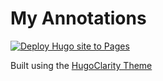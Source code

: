 # My Annotations

[![Deploy Hugo site to Pages](https://github.com/diogo-pessoa/annotations/actions/workflows/hugo.yml/badge.svg)](https://github.com/diogo-pessoa/annotations/actions/workflows/hugo.yml)


Built using the [HugoClarity Theme](https://themes.gohugo.io/themes/hugo-clarity/)
